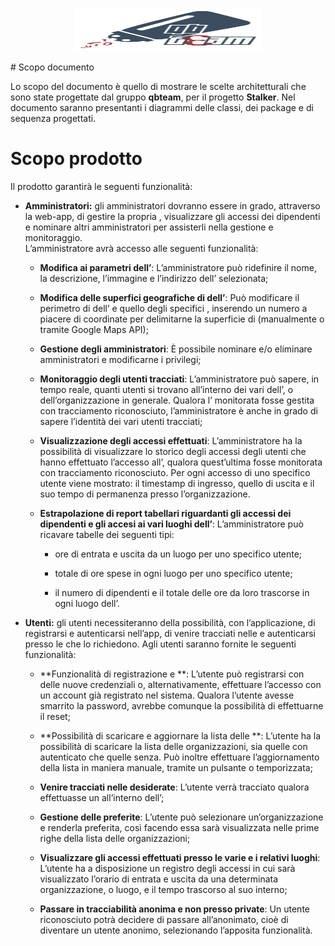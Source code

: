 
<p align=center>

<img src=logoqbteam.png width=300 height=69>

</p>
# Scopo documento

Lo scopo del documento è quello di mostrare le scelte architetturali che sono state progettate dal gruppo **qbteam**, per il progetto **Stalker**. Nel documento saranno presentanti i diagrammi delle classi, dei package e di sequenza progettati.

# Scopo prodotto 

Il prodotto garantirà le seguenti funzionalità:

-   **Amministratori:** gli amministratori dovranno essere in grado,
    attraverso la web-app, di gestire la propria , visualizzare gli
    accessi dei dipendenti e nominare altri amministratori per
    assisterli nella gestione e monitoraggio.\
    L’amministratore avrà accesso alle seguenti funzionalità:

    -   **Modifica ai parametri dell’**: L’amministratore può ridefinire
        il nome, la descrizione, l’immagine e l’indirizzo dell’
        selezionata;

    -   **Modifica delle superfici geografiche di dell’**: Può
        modificare il perimetro di dell’ e quello degli specifici ,
        inserendo un numero a piacere di coordinate per delimitarne la
        superficie di (manualmente o tramite Google Maps API);

    -   **Gestione degli amministratori**: È possibile nominare e/o
        eliminare amministratori e modificarne i privilegi;

    -   **Monitoraggio degli utenti tracciati**: L’amministratore può
        sapere, in tempo reale, quanti utenti si trovano all’interno dei
        vari dell’, o dell’organizzazione in generale. Qualora l’
        monitorata fosse gestita con tracciamento riconosciuto,
        l’amministratore è anche in grado di sapere l’identità dei vari
        utenti tracciati;

    -   **Visualizzazione degli accessi effettuati**: L’amministratore
        ha la possibilità di visualizzare lo storico degli accessi degli
        utenti che hanno effettuato l’accesso all’, qualora quest’ultima
        fosse monitorata con tracciamento riconosciuto. Per ogni accesso
        di uno specifico utente viene mostrato: il timestamp di
        ingresso, quello di uscita e il suo tempo di permanenza presso
        l’organizzazione.

    -   **Estrapolazione di report tabellari riguardanti gli accessi dei
        dipendenti e gli accesi ai vari luoghi dell’**: L’amministratore
        può ricavare tabelle dei seguenti tipi:

        -   ore di entrata e uscita da un luogo per uno specifico
            utente;

        -   totale di ore spese in ogni luogo per uno specifico utente;

        -   il numero di dipendenti e il totale delle ore da loro
            trascorse in ogni luogo dell’.

-   **Utenti:** gli utenti necessiteranno della possibilità, con
    l’applicazione, di registrarsi e autenticarsi nell’app, di venire
    tracciati nelle e autenticarsi presso le che lo richiedono. Agli
    utenti saranno fornite le seguenti funzionalità:

    -   **Funzionalità di registrazione e **: L’utente può registrarsi
        con delle nuove credenziali o, alternativamente, effettuare
        l’accesso con un account già registrato nel sistema. Qualora
        l’utente avesse smarrito la password, avrebbe comunque la
        possibilità di effettuarne il reset;

    -   **Possibilità di scaricare e aggiornare la lista delle **:
        L’utente ha la possibilità di scaricare la lista delle
        organizzazioni, sia quelle con autenticato che quelle senza. Può
        inoltre effettuare l’aggiornamento della lista in maniera
        manuale, tramite un pulsante o temporizzata;

    -   **Venire tracciati nelle desiderate**: L’utente verrà tracciato
        qualora effettuasse un all’interno dell’;

    -   **Gestione delle preferite**: L’utente può selezionare
        un’organizzazione e renderla preferita, così facendo essa sarà
        visualizzata nelle prime righe della lista delle organizzazioni;

    -   **Visualizzare gli accessi effettuati presso le varie e i
        relativi luoghi**: L’utente ha a disposizione un registro degli
        accessi in cui sarà visualizzato l’orario di entrata e uscita da
        una determinata organizzazione, o luogo, e il tempo trascorso al
        suo interno;

    -   **Passare in tracciabilità anonima e non presso private**: Un
        utente riconosciuto potrà decidere di passare all’anonimato,
        cioè di diventare un utente anonimo, selezionando l’apposita
        funzionalità.